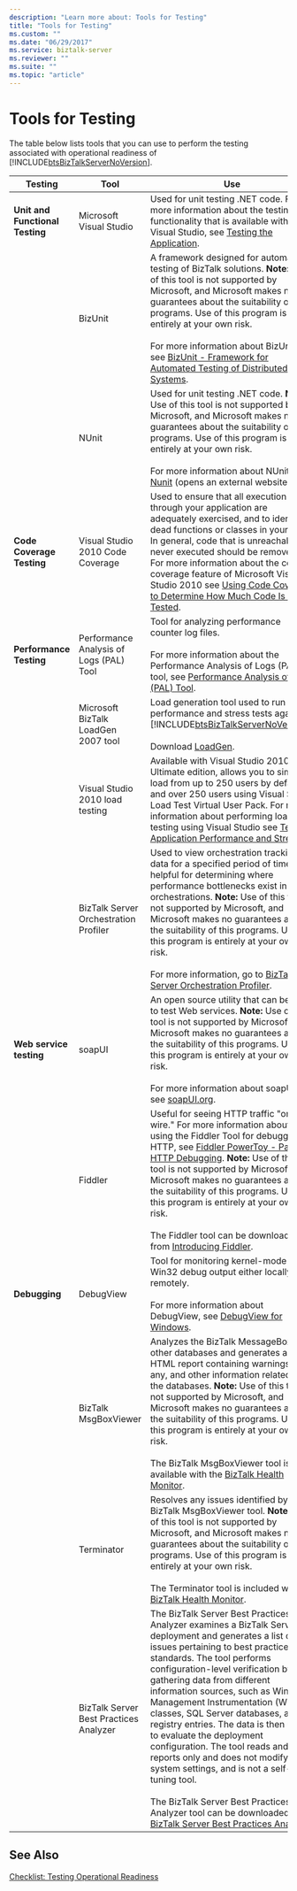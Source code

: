 ```yaml
---
description: "Learn more about: Tools for Testing"
title: "Tools for Testing"
ms.custom: ""
ms.date: "06/29/2017"
ms.service: biztalk-server
ms.reviewer: ""
ms.suite: ""
ms.topic: "article"
---
```

# Tools for Testing
The table below lists tools that you can use to perform the testing associated with operational readiness of [!INCLUDE[btsBizTalkServerNoVersion](../includes/btsbiztalkservernoversion-md.md)].

| Testing  |  Tool  |  Use   |
|---|---|---|
| **Unit and Functional Testing** |   Microsoft Visual Studio  |   Used for unit testing .NET code. For more information about the testing functionality that is available with Visual Studio, see [Testing the Application](/azure/devops/test/overview).  |
|  |   BizUnit  |  A framework designed for automated testing of BizTalk solutions. **Note:**  Use of this tool is not supported by Microsoft, and Microsoft makes no guarantees about the suitability of this programs. Use of this program is entirely at your own risk. <br /><br /> For more information about BizUnit, see [BizUnit - Framework for Automated Testing of Distributed Systems](https://github.com/BizUnit/BizUnit).  |
|   |   NUnit   |   Used for unit testing .NET code. **Note:**  Use of this tool is not supported by Microsoft, and Microsoft makes no guarantees about the suitability of this programs. Use of this program is entirely at your own risk. <br /><br /> For more information about NUnit, see [Nunit](https://nunit.org/) (opens an external website).   |
|    **Code Coverage Testing**    |   Visual Studio 2010 Code Coverage  |   Used to ensure that all execution paths through your application are adequately exercised, and to identify dead functions or classes in your code. In general, code that is unreachable or never executed should be removed. For more information about the code coverage feature of Microsoft Visual Studio 2010 see [Using Code Coverage to Determine How Much Code Is Being Tested](/visualstudio/test/using-code-coverage-to-determine-how-much-code-is-being-tested?viewFallbackFrom=vs-2015).  |
|     **Performance Testing**     |   Performance Analysis of Logs (PAL) Tool  |  Tool for analyzing performance counter log files.<br /><br /> For more information about the Performance Analysis of Logs (PAL) tool, see [Performance Analysis of Logs (PAL) Tool](https://github.com/clinthuffman/PAL).     |
|  |   Microsoft BizTalk LoadGen 2007 tool  |   Load generation tool used to run performance and stress tests against [!INCLUDE[btsBizTalkServerNoVersion](../includes/btsbiztalkservernoversion-md.md)].<br /><br /> Download [LoadGen](https://www.microsoft.com/download/details.aspx?id=14925).    |
|   |   Visual Studio 2010 load testing   |   Available with Visual Studio 2010 Ultimate edition, allows you to simulate load from up to 250 users by default, and over 250 users using Visual Studio Load Test Virtual User Pack. For more information about performing load testing using Visual Studio see [Testing Application Performance and Stress](/previous-versions/dd293540(v=vs.140)).   |
|   | BizTalk Server Orchestration Profiler |   Used to view orchestration tracking data for a specified period of time; helpful for determining where performance bottlenecks exist in orchestrations. **Note:**  Use of this tool is not supported by Microsoft, and Microsoft makes no guarantees about the suitability of this programs. Use of this program is entirely at your own risk. <br /><br /> For more information, go to [BizTalk Server Orchestration Profiler](https://github.com/mahieddine/biztalk-orchestration-profiler).    |
|     **Web service testing**     |  soapUI   |   An open source utility that can be used to test Web services. **Note:**  Use of this tool is not supported by Microsoft, and Microsoft makes no guarantees about the suitability of this programs. Use of this program is entirely at your own risk. <br /><br /> For more information about soapUI, see [soapUI.org](https://www.soapui.org/).    |
|    |   Fiddler  |  Useful for seeing HTTP traffic "on the wire." For more information about using the Fiddler Tool for debugging HTTP, see [Fiddler PowerToy - Part 1: HTTP Debugging](/previous-versions/windows/internet-explorer/ie-developer/). **Note:**  Use of this tool is not supported by Microsoft, and Microsoft makes no guarantees about the suitability of this programs. Use of this program is entirely at your own risk. <br /><br /> The Fiddler tool can be downloaded from [Introducing Fiddler](https://www.telerik.com/fiddler).   |
| **Debugging**   |   DebugView  |  Tool for monitoring kernel-mode and Win32 debug output either locally or remotely.<br /><br /> For more information about DebugView, see [DebugView for Windows](/sysinternals/downloads/debugview).   |
|  |  BizTalk MsgBoxViewer   |   Analyzes the BizTalk MessageBox and other databases and generates an HTML report containing warnings, if any, and other information related to the databases. **Note:**  Use of this tool is not supported by Microsoft, and Microsoft makes no guarantees about the suitability of this programs. Use of this program is entirely at your own risk. <br /><br /> The BizTalk MsgBoxViewer tool is available with the [BizTalk Health Monitor](../core/monitoring-biztalk-server.md).   |
|  |   Terminator   |    Resolves any issues identified by the BizTalk MsgBoxViewer tool. **Note:**  Use of this tool is not supported by Microsoft, and Microsoft makes no guarantees about the suitability of this programs. Use of this program is entirely at your own risk. <br /><br /> The Terminator tool is included with [BizTalk Health Monitor](../core/monitoring-biztalk-server.md).  |
|   |   BizTalk Server Best Practices Analyzer    | The BizTalk Server Best Practices Analyzer examines a BizTalk Server deployment and generates a list of issues pertaining to best practices standards. The tool performs configuration-level verification by gathering data from different information sources, such as Windows Management Instrumentation (WMI) classes, SQL Server databases, and registry entries. The data is then used to evaluate the deployment configuration. The tool reads and reports only and does not modify any system settings, and is not a self-tuning tool.<br /><br /> The BizTalk Server Best Practices Analyzer tool can be downloaded from [BizTalk Server Best Practices Analyzer](https://www.microsoft.com/download/details.aspx?id=43382). |

## See Also
 [Checklist: Testing Operational Readiness](~/technical-guides/checklist-testing-operational-readiness.md)